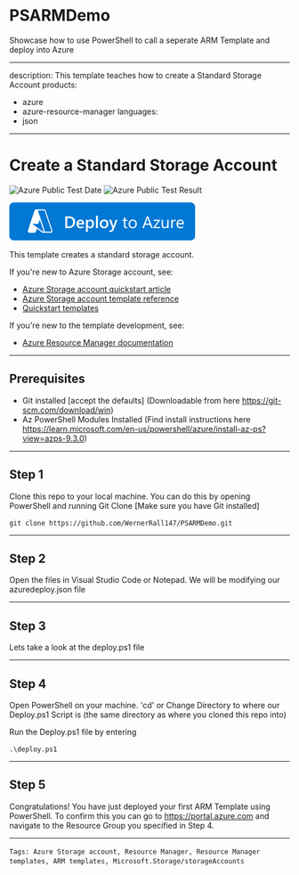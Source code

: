 # PSARMDemo
Showcase how to use PowerShell to call a seperate ARM Template and deploy into Azure

---
description: This template teaches how to create a Standard Storage Account
products:
- azure
- azure-resource-manager
languages:
- json
---
# Create a Standard Storage Account

![Azure Public Test Date](https://azurequickstartsservice.blob.core.windows.net/badges/quickstarts/microsoft.storage/storage-account-create/PublicLastTestDate.svg)
![Azure Public Test Result](https://azurequickstartsservice.blob.core.windows.net/badges/quickstarts/microsoft.storage/storage-account-create/PublicDeployment.svg)

[![Deploy To Azure](https://raw.githubusercontent.com/Azure/azure-quickstart-templates/master/1-CONTRIBUTION-GUIDE/images/deploytoazure.svg?sanitize=true)](https://portal.azure.com/#create/Microsoft.Template/uri/https%3A%2F%2Fraw.githubusercontent.com%2FAzure%2Fazure-quickstart-templates%2Fmaster%2Fquickstarts%2Fmicrosoft.storage%2Fstorage-account-create%2Fazuredeploy.json)

This template creates a standard storage account.

If you're new to Azure Storage account, see:

- [Azure Storage account quickstart article](https://docs.microsoft.com/azure/storage/common/storage-account-create)
- [Azure Storage account template reference](https://docs.microsoft.com/azure/templates/microsoft.storage/allversions)
- [Quickstart templates](https://azure.microsoft.com/resources/templates/?resourceType=Microsoft.Storage&pageNumber=1&sort=Popular)

If you're new to the template development, see:

- [Azure Resource Manager documentation](https://docs.microsoft.com/azure/azure-resource-manager/)

---
## Prerequisites

- Git installed [accept the defaults] (Downloadable from here https://git-scm.com/download/win)
- Az PowerShell Modules Installed (Find install instructions here https://learn.microsoft.com/en-us/powershell/azure/install-az-ps?view=azps-9.3.0)
---
## Step 1

Clone this repo to your local machine. You can do this by opening PowerShell and running Git Clone [Make sure you have Git installed]

```
git clone https://github.com/WernerRall147/PSARMDemo.git
```

---
## Step 2

Open the files in Visual Studio Code or Notepad. 
We will be modifying our azuredeploy.json file

---
## Step 3

Lets take a look at the deploy.ps1 file

---

## Step 4

Open PowerShell on your machine. 
'cd' or Change Directory to where our Deploy.ps1 Script is (the same directory as where you cloned this repo into)

Run the Deploy.ps1 file by entering

```
.\deploy.ps1
```

---
## Step 5

Congratulations! You have just deployed your first ARM Template using PowerShell. To confirm this you can go to https://portal.azure.com and navigate to the Resource Group you specified in Step 4. 

---
`Tags: Azure Storage account, Resource Manager, Resource Manager templates, ARM templates, Microsoft.Storage/storageAccounts`
